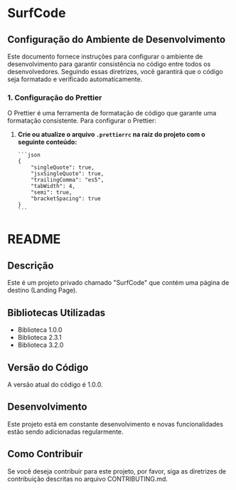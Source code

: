# SurfCode

## Configuração do Ambiente de Desenvolvimento

Este documento fornece instruções para configurar o ambiente de desenvolvimento para garantir consistência no código entre todos os desenvolvedores. Seguindo essas diretrizes, você garantirá que o código seja formatado e verificado automaticamente.

### 1. Configuração do Prettier

O Prettier é uma ferramenta de formatação de código que garante uma formatação consistente. Para configurar o Prettier:

1.  **Crie ou atualize o arquivo `.prettierrc` na raiz do projeto com o seguinte conteúdo:**

        ```json
        {
            "singleQuote": true,
            "jsxSingleQuote": true,
            "trailingComma": "es5",
            "tabWidth": 4,
            "semi": true,
            "bracketSpacing": true
        }
        ```

# README

## Descrição

Este é um projeto privado chamado "SurfCode" que contém uma página de destino (Landing Page).

## Bibliotecas Utilizadas

-   Biblioteca 1.0.0
-   Biblioteca 2.3.1
-   Biblioteca 3.2.0

## Versão do Código

A versão atual do código é 1.0.0.

## Desenvolvimento

Este projeto está em constante desenvolvimento e novas funcionalidades estão sendo adicionadas regularmente.

## Como Contribuir

Se você deseja contribuir para este projeto, por favor, siga as diretrizes de contribuição descritas no arquivo CONTRIBUTING.md.
